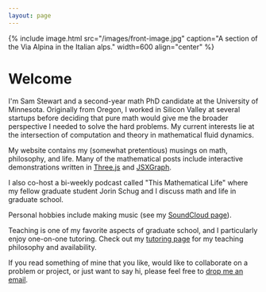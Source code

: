 ```yaml
---
layout: page
---
```


	
{% include image.html src="/images/front-image.jpg" caption="A section of the Via Alpina in the Italian alps." width=600 align="center" %}

# Welcome
I'm Sam Stewart and a second-year math PhD candidate at the University of Minnesota. Originally from Oregon, I worked in Silicon Valley at several startups before deciding that pure math would give me the broader perspective I needed to solve the hard problems. My current interests lie at the intersection of computation and theory in mathematical fluid dynamics. 

My website contains my (somewhat pretentious) musings on math, philosophy, and life. Many of the mathematical posts include interactive demonstrations written in [Three.js](https://threejs.org/) and [JSXGraph](http://jsxgraph.uni-bayreuth.de/wp/index.html).

I also co-host a bi-weekly podcast called "This Mathematical Life" where my fellow graduate student Jorin Schug and I discuss math and life in graduate school. 

Personal hobbies include making music (see my [SoundCloud page](https://soundcloud.com/samuel-stewart-61960400)).

Teaching is one of my favorite aspects of graduate school, and I particularly enjoy one-on-one tutoring. Check out my [tutoring page](/tutoring) for my teaching philosophy and availability.

If you read something of mine that you like, would like to collaborate on a problem or project, or just want to say hi, please feel free to [drop me an email](mailto:sams@umn.edu).